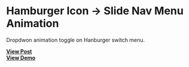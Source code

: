 # Hamburger Icon -> Slide Nav Menu Animation
Dropdwon animation toggle on Hanburger switch menu.

<a href="https://designdrastic.com/snippet/hamburger-menu-to-slide-nav-animation"><strong>View Post</strong></a>
<br />
<a href="https://designdrastic.com/post/demo/hamburger-menu-to-slide-nav-animation"><strong>View Demo</strong></a>
